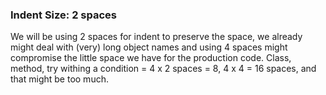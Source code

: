 ### Indent Size: 2 spaces
We will be using 2 spaces for indent to preserve the space, we already might deal with (very) long object names 
and using 4 spaces might compromise the little space we have for the production code.
Class, method, try withing a condition = 4 x 2 spaces = 8, 4 x 4 = 16 spaces, and that might be too much.
